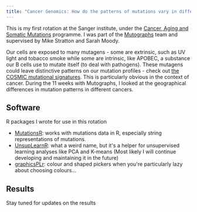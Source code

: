 ```yaml
---
title: "Cancer Genomics: How do the patterns of mutations vary in different countries?"
---
```


This is my first rotation at the Sanger institute, under the <a href="https://www.sanger.ac.uk/programme/cancer-ageing-and-somatic-mutation/">Cancer, Aging and Somatic Mutations</a> programme. I was part of the <a href="https://www.mutographs.org/">Mutographs</a> team and supervised by Mike Stratton and Sarah Moody.

Our cells are exposed to many mutagens - some are extrinsic, such as UV light and tobacco smoke while some are intrinsic, like APOBEC, a substance our B cells use to mutate itself (to deal with pathogens). These mutagens could leave distinctive patterns on our mutation profiles - check out [the COSMIC mutational signatures](https://cancer.sanger.ac.uk/signatures/). This is particularly obvious in the context of cancer. During the 11 weeks with Mutographs, I looked at the geographical differences in mutation patterns in different cancers. 

## Software

R packages I wrote for use in this rotation

- [MutationsR](https://github.com/Phuong-Le/mutationsR): works with mutations data in R, especially string representations of mutations.
- [UnsupLearnR](https://github.com/Phuong-Le/UnsupLearnR): what a weird name, but it's a helper for unsupervised learning analyses like PCA and K-means (Most likely I will continue developing and maintaining it in the future)
- [graphicsPLr](https://github.com/Phuong-Le/graphicsPLr): colour and shaped pickers when you're particularly lazy about choosing colours...


## Results

Stay tuned for updates on the results
